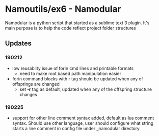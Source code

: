 # Namoutils/ex6 - Namodular

Namodular is a python script that started as a sublime text 3 plugin. It's main purpose is to help the code reflect project folder structures  

## Updates

### 190212
- low reusablity issue of forin cmd lines and printable formats 
	- need to make root based path manipulation easier 
- forin command blocks with r tag should be updated when any of offsprings are changed 
	- set **-r** tag as default, updated when any of the offspring structure changes
### 190225
- support for other line comment syntax added, default as lua comment syntax. Should use other language, user should configure what string starts a line comment in config file under _namodular directory
